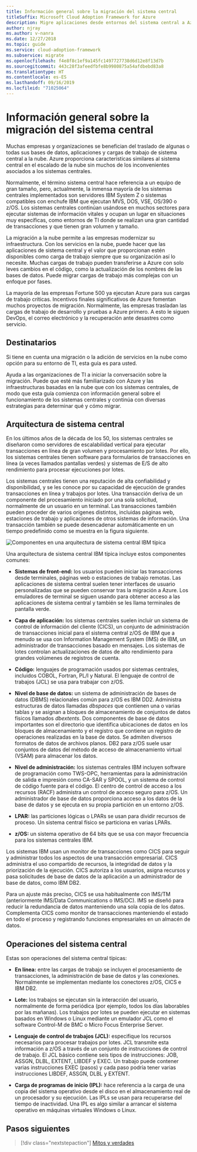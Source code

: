 ```yaml
---
title: Información general sobre la migración del sistema central
titleSuffix: Microsoft Cloud Adoption Framework for Azure
description: Migre aplicaciones desde entornos del sistema central a Azure, una infraestructura que se ha probado de alta disponibilidad y escalable para los sistemas que se ejecutan actualmente en sistemas centrales.
author: njray
ms.author: v-nanra
ms.date: 12/27/2018
ms.topic: guide
ms.service: cloud-adoption-framework
ms.subservice: migrate
ms.openlocfilehash: f4e8f8c1ef9a145fc1497727738d6d12e8f13d7b
ms.sourcegitcommit: 443c28f3afeedfbfe8b9980875a54afdbebd83a8
ms.translationtype: HT
ms.contentlocale: es-ES
ms.lasthandoff: 09/16/2019
ms.locfileid: "71025064"
---
```

# <a name="mainframe-migration-overview"></a>Información general sobre la migración del sistema central

Muchas empresas y organizaciones se benefician del traslado de algunas o todas sus bases de datos, aplicaciones y cargas de trabajo de sistema central a la nube. Azure proporciona características similares al sistema central en el escalado de la nube sin muchos de los inconvenientes asociados a los sistemas centrales.

Normalmente, el término sistema central hace referencia a un equipo de gran tamaño, pero, actualmente, la inmensa mayoría de los sistemas centrales implementados son servidores IBM System Z o sistemas compatibles con enchufe IBM que ejecutan MVS, DOS, VSE, OS/390 o z/OS. Los sistemas centrales continúan usándose en muchos sectores para ejecutar sistemas de información vitales y ocupan un lugar en situaciones muy específicas, como entornos de TI donde se realizan una gran cantidad de transacciones y que tienen gran volumen y tamaño.

La migración a la nube permite a las empresas modernizar su infraestructura. Con los servicios en la nube, puede hacer que las aplicaciones de sistema central y el valor que proporcionan estén disponibles como carga de trabajo siempre que su organización así lo necesite. Muchas cargas de trabajo pueden transferirse a Azure con solo leves cambios en el código, como la actualización de los nombres de las bases de datos. Puede migrar cargas de trabajo más complejas con un enfoque por fases.

La mayoría de las empresas Fortune 500 ya ejecutan Azure para sus cargas de trabajo críticas. Incentivos finales significativos de Azure fomentan muchos proyectos de migración. Normalmente, las empresas trasladan las cargas de trabajo de desarrollo y pruebas a Azure primero. A esto le siguen DevOps, el correo electrónico y la recuperación ante desastres como servicio.

## <a name="intended-audience"></a>Destinatarios

Si tiene en cuenta una migración o la adición de servicios en la nube como opción para su entorno de TI, esta guía es para usted.

Ayuda a las organizaciones de TI a iniciar la conversación sobre la migración. Puede que esté más familiarizado con Azure y las infraestructuras basadas en la nube que con los sistemas centrales, de modo que esta guía comienza con información general sobre el funcionamiento de los sistemas centrales y continúa con diversas estrategias para determinar qué y cómo migrar.

## <a name="mainframe-architecture"></a>Arquitectura de sistema central

En los últimos años de la década de los 50, los sistemas centrales se diseñaron como servidores de escalabilidad vertical para ejecutar transacciones en línea de gran volumen y procesamiento por lotes. Por ello, los sistemas centrales tienen software para formularios de transacciones en línea (a veces llamados pantallas verdes) y sistemas de E/S de alto rendimiento para procesar ejecuciones por lotes.

Los sistemas centrales tienen una reputación de alta confiabilidad y disponibilidad, y se les conoce por su capacidad de ejecución de grandes transacciones en línea y trabajos por lotes. Una transacción deriva de un componente del procesamiento iniciado por una sola solicitud, normalmente de un usuario en un terminal. Las transacciones también pueden proceder de varios orígenes distintos, incluidas páginas web, estaciones de trabajo y aplicaciones de otros sistemas de información. Una transacción también se puede desencadenar automáticamente en un tiempo predefinido como se muestra en la figura siguiente.

![Componentes en una arquitectura de sistema central IBM típica](../../_images/mainframe-migration/mainframe-architecture.png)

Una arquitectura de sistema central IBM típica incluye estos componentes comunes:

- **Sistemas de front-end:** los usuarios pueden iniciar las transacciones desde terminales, páginas web o estaciones de trabajo remotas. Las aplicaciones de sistema central suelen tener interfaces de usuario personalizadas que se pueden conservar tras la migración a Azure. Los emuladores de terminal se siguen usando para obtener acceso a las aplicaciones de sistema central y también se les llama terminales de pantalla verde.

- **Capa de aplicación:** los sistemas centrales suelen incluir un sistema de control de información del cliente (CICS), un conjunto de administración de transacciones inicial para el sistema central z/OS de IBM que a menudo se usa con Information Management System (IMS) de IBM, un administrador de transacciones basado en mensajes. Los sistemas de lotes controlan actualizaciones de datos de alto rendimiento para grandes volúmenes de registros de cuenta.

- **Código:** lenguajes de programación usados por sistemas centrales, incluidos COBOL, Fortran, PL/I y Natural. El lenguaje de control de trabajos (JCL) se usa para trabajar con z/OS.

- **Nivel de base de datos:** un sistema de administración de bases de datos (DBMS) relacionales común para z/OS es IBM DD2. Administra estructuras de datos llamadas *dbspaces* que contienen una o varias tablas y se asignan a bloques de almacenamiento de conjuntos de datos físicos llamados *dbextents*. Dos componentes de base de datos importantes son el directorio que identifica ubicaciones de datos en los bloques de almacenamiento y el registro que contiene un registro de operaciones realizadas en la base de datos. Se admiten diversos formatos de datos de archivos planos. DB2 para z/OS suele usar conjuntos de datos del método de acceso de almacenamiento virtual (VSAM) para almacenar los datos.

- **Nivel de administración:** los sistemas centrales IBM incluyen software de programación como TWS-OPC, herramientas para la administración de salida e impresión como CA-SAR y SPOOL, y un sistema de control de código fuente para el código. El centro de control de acceso a los recursos (RACF) administra un control de acceso seguro para z/OS. Un administrador de base de datos proporciona acceso a los datos de la base de datos y se ejecuta en su propia partición en un entorno z/OS.

- **LPAR:** las particiones lógicas o LPARs se usan para dividir recursos de proceso. Un sistema central físico se particiona en varias LPARs.

- **z/OS:** un sistema operativo de 64 bits que se usa con mayor frecuencia para los sistemas centrales IBM.

Los sistemas IBM usan un monitor de transacciones como CICS para seguir y administrar todos los aspectos de una transacción empresarial. CICS administra el uso compartido de recursos, la integridad de datos y la priorización de la ejecución. CICS autoriza a los usuarios, asigna recursos y pasa solicitudes de base de datos de la aplicación a un administrador de base de datos, como IBM DB2.

Para un ajuste más preciso, CICS se usa habitualmente con IMS/TM (anteriormente IMS/Data Communications o IMS/DC). IMS se diseñó para reducir la redundancia de datos manteniendo una sola copia de los datos. Complementa CICS como monitor de transacciones manteniendo el estado en todo el proceso y registrando funciones empresariales en un almacén de datos.

## <a name="mainframe-operations"></a>Operaciones del sistema central

Estas son operaciones del sistema central típicas:

- **En línea:** entre las cargas de trabajo se incluyen el procesamiento de transacciones, la administración de base de datos y las conexiones. Normalmente se implementan mediante los conectores z/OS, CICS e IBM DB2.

- **Lote:** los trabajos se ejecutan sin la interacción del usuario, normalmente de forma periódica (por ejemplo, todos los días laborables por las mañanas). Los trabajos por lotes se pueden ejecutar en sistemas basados en Windows o Linux mediante un emulador JCL como el software Control-M de BMC o Micro Focus Enterprise Server.

- **Lenguaje de control de trabajos (JCL):** especifique los recursos necesarios para procesar trabajos por lotes. JCL transmite esta información a z/OS a través de un conjunto de instrucciones de control de trabajo. El JCL básico contiene seis tipos de instrucciones: JOB, ASSGN, DLBL, EXTENT, LIBDEF y EXEC. Un trabajo puede contener varias instrucciones EXEC (pasos) y cada paso podría tener varias instrucciones LIBDEF, ASSGN, DLBL y EXTENT.

- **Carga de programas de inicio (IPL):**  hace referencia a la carga de una copia del sistema operativo desde el disco en el almacenamiento real de un procesador y su ejecución. Las IPLs se usan para recuperarse del tiempo de inactividad. Una IPL es algo similar a arrancar el sistema operativo en máquinas virtuales Windows o Linux.

## <a name="next-steps"></a>Pasos siguientes

> [!div class="nextstepaction"]
> [Mitos y verdades](./myths-and-facts.md)
